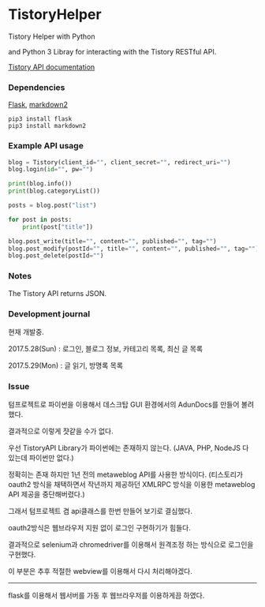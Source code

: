 # TistoryHelper
Tistory Helper with Python

and Python 3 Libray for interacting with the Tistory RESTful API.

[Tistory API documentation](http://www.tistory.com/guide/api/index)

### Dependencies

[Flask](http://flask.pocoo.org/), [markdown2](https://github.com/trentm/python-markdown2)

	pip3 install flask
	pip3 install markdown2


### Example API usage
```python
blog = Tistory(client_id="", client_secret="", redirect_uri="")
blog.login(id="", pw="")

print(blog.info())
print(blog.categoryList())

posts = blog.post("list")

for post in posts:
    print(post["title"])

blog.post_write(title="", content="", published="", tag="")
blog.post_modify(postId="", title="", content="", published="", tag="")
blog.post_delete(postId="")
```

### Notes
The Tistory API returns JSON.

### Development journal

현재 개발중.

2017.5.28(Sun) : 로그인, 블로그 정보, 카테고리 목록, 최신 글 목록

2017.5.29(Mon) : 글 읽기, 방명록 목록

### Issue

텀프로젝트로 파이썬을 이용해서 데스크탑 GUI 환경에서의 AdunDocs를 만들어 볼려했다.

결과적으로 이렇게 쟛같을 수가 없다.

우선 TistoryAPI Library가 파이썬에는 존재하지 않는다.
(JAVA, PHP, NodeJS 다 있는데 파이썬만 없다.)

정확히는 존재 하지만 1년 전의 metaweblog API를 사용한 방식이다.
(티스토리가 oauth2 방식을 채택하면서 작년까지 제공하던 XMLRPC 방식을 이용한 metaweblog API 제공을 중단해버렸다.)

그래서 텀프로젝트 겸 api클래스를 한번 만들어 보기로 결심했다.

oauth2방식은 웹브라우저 지원 없이 로그인 구현하기가 힘들다.
 
결과적으로 selenium과 chromedriver를 이용해서 원격조정 하는 방식으로 로그인을 구현했다.

이 부분은 추후 적절한 webview를 이용해서 다시 처리해야겠다.

---

flask를 이용해서 웹서버를 가동 후 웹브라우저를 이용하게끔 하였다.
